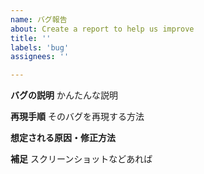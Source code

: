 ```yaml
---
name: バグ報告
about: Create a report to help us improve
title: ''
labels: 'bug'
assignees: ''

---
```



**バグの説明**
かんたんな説明

**再現手順**
そのバグを再現する方法

**想定される原因・修正方法**

**補足**
スクリーンショットなどあれば